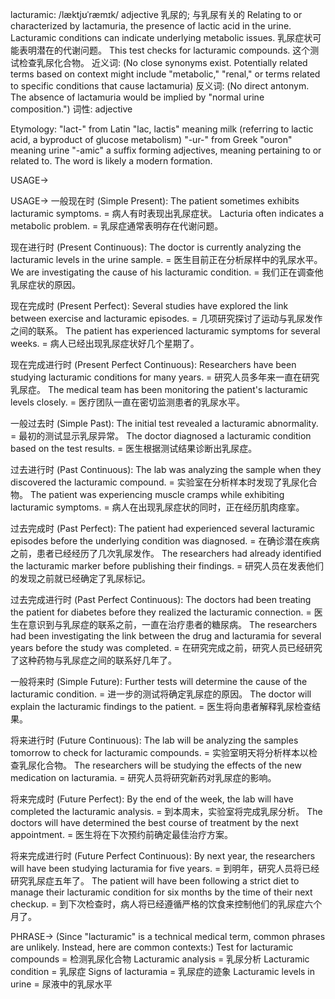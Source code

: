 lacturamic: /læktjʊˈræmɪk/
adjective
乳尿的; 与乳尿有关的
Relating to or characterized by lactamuria, the presence of lactic acid in the urine.
Lacturamic conditions can indicate underlying metabolic issues. 乳尿症状可能表明潜在的代谢问题。
This test checks for lacturamic compounds. 这个测试检查乳尿化合物。
近义词:  (No close synonyms exist.  Potentially related terms based on context might include "metabolic," "renal," or terms related to specific conditions that cause lactamuria)
反义词: (No direct antonym.  The absence of lactamuria would be implied by "normal urine composition.")
词性: adjective


Etymology:
"lact-" from Latin "lac, lactis" meaning milk (referring to lactic acid, a byproduct of glucose metabolism)
"-ur-" from Greek "ouron" meaning urine
"-amic" a suffix forming adjectives, meaning pertaining to or related to.  The word is likely a modern formation.

USAGE->

USAGE->
一般现在时 (Simple Present):
The patient sometimes exhibits lacturamic symptoms. =  病人有时表现出乳尿症状。
Lacturia often indicates a metabolic problem. = 乳尿症通常表明存在代谢问题。

现在进行时 (Present Continuous):
The doctor is currently analyzing the lacturamic levels in the urine sample. = 医生目前正在分析尿样中的乳尿水平。
We are investigating the cause of his lacturamic condition. = 我们正在调查他乳尿症状的原因。

现在完成时 (Present Perfect):
Several studies have explored the link between exercise and lacturamic episodes. = 几项研究探讨了运动与乳尿发作之间的联系。
The patient has experienced lacturamic symptoms for several weeks. = 病人已经出现乳尿症状好几个星期了。

现在完成进行时 (Present Perfect Continuous):
Researchers have been studying lacturamic conditions for many years. = 研究人员多年来一直在研究乳尿症。
The medical team has been monitoring the patient's lacturamic levels closely. = 医疗团队一直在密切监测患者的乳尿水平。

一般过去时 (Simple Past):
The initial test revealed a lacturamic abnormality. = 最初的测试显示乳尿异常。
The doctor diagnosed a lacturamic condition based on the test results. = 医生根据测试结果诊断出乳尿症。

过去进行时 (Past Continuous):
The lab was analyzing the sample when they discovered the lacturamic compound. = 实验室在分析样本时发现了乳尿化合物。
The patient was experiencing muscle cramps while exhibiting lacturamic symptoms. = 病人在出现乳尿症状的同时，正在经历肌肉痉挛。

过去完成时 (Past Perfect):
The patient had experienced several lacturamic episodes before the underlying condition was diagnosed. = 在确诊潜在疾病之前，患者已经经历了几次乳尿发作。
The researchers had already identified the lacturamic marker before publishing their findings. = 研究人员在发表他们的发现之前就已经确定了乳尿标记。

过去完成进行时 (Past Perfect Continuous):
The doctors had been treating the patient for diabetes before they realized the lacturamic connection. = 医生在意识到与乳尿症的联系之前，一直在治疗患者的糖尿病。
The researchers had been investigating the link between the drug and lacturamia for several years before the study was completed. = 在研究完成之前，研究人员已经研究了这种药物与乳尿症之间的联系好几年了。


一般将来时 (Simple Future):
Further tests will determine the cause of the lacturamic condition. =  进一步的测试将确定乳尿症的原因。
The doctor will explain the lacturamic findings to the patient. = 医生将向患者解释乳尿检查结果。

将来进行时 (Future Continuous):
The lab will be analyzing the samples tomorrow to check for lacturamic compounds. = 实验室明天将分析样本以检查乳尿化合物。
The researchers will be studying the effects of the new medication on lacturamia. = 研究人员将研究新药对乳尿症的影响。

将来完成时 (Future Perfect):
By the end of the week, the lab will have completed the lacturamic analysis. = 到本周末，实验室将完成乳尿分析。
The doctors will have determined the best course of treatment by the next appointment. = 医生将在下次预约前确定最佳治疗方案。

将来完成进行时 (Future Perfect Continuous):
By next year, the researchers will have been studying lacturamia for five years. = 到明年，研究人员将已经研究乳尿症五年了。
The patient will have been following a strict diet to manage their lacturamic condition for six months by the time of their next checkup. = 到下次检查时，病人将已经遵循严格的饮食来控制他们的乳尿症六个月了。


PHRASE-> (Since "lacturamic" is a technical medical term, common phrases are unlikely.  Instead, here are common contexts:)
Test for lacturamic compounds =  检测乳尿化合物
Lacturamic analysis = 乳尿分析
Lacturamic condition = 乳尿症
Signs of lacturamia = 乳尿症的迹象
Lacturamic levels in urine = 尿液中的乳尿水平
